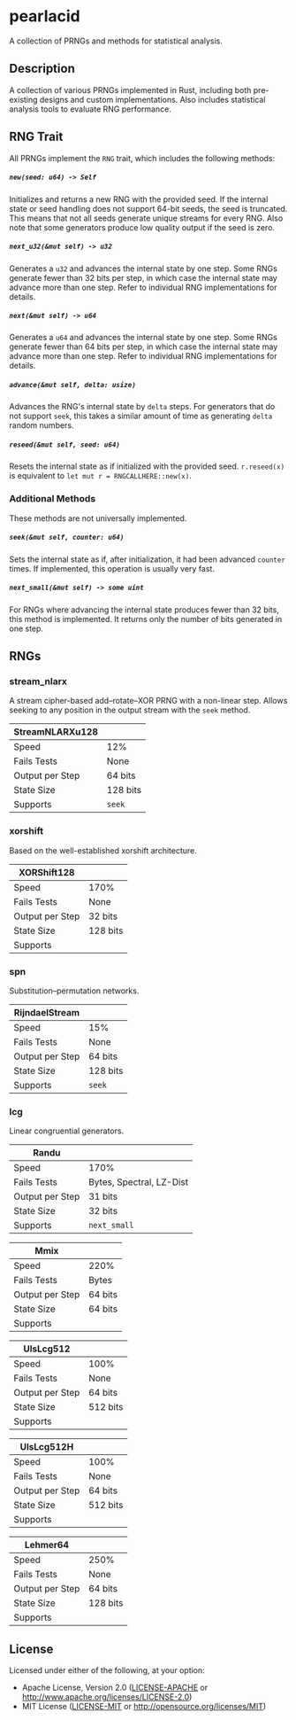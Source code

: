 # pearlacid

A collection of PRNGs and methods for statistical analysis.

## Description
A collection of various PRNGs implemented in Rust, including both pre-existing designs and custom implementations.
Also includes statistical analysis tools to evaluate RNG performance.

## RNG Trait
All PRNGs implement the `RNG` trait, which includes the following methods:

##### `new(seed: u64) -> Self`
Initializes and returns a new RNG with the provided seed.
If the internal state or seed handling does not support 64-bit seeds, the seed is truncated.
This means that not all seeds generate unique streams for every RNG.
Also note that some generators produce low quality output if the seed is zero.

##### `next_u32(&mut self) -> u32`
Generates a `u32` and advances the internal state by one step.
Some RNGs generate fewer than 32 bits per step, in which case the internal state may advance more than one step.
Refer to individual RNG implementations for details.

##### `next(&mut self) -> u64`
Generates a `u64` and advances the internal state by one step.
Some RNGs generate fewer than 64 bits per step, in which case the internal state may advance more than one step.
Refer to individual RNG implementations for details.

##### `advance(&mut self, delta: usize)`
Advances the RNG's internal state by `delta` steps.
For generators that do not support `seek`, this takes a similar amount of time as generating `delta` random numbers.

##### `reseed(&mut self, seed: u64)`
Resets the internal state as if initialized with the provided seed.
`r.reseed(x)` is equivalent to `let mut r = RNGCALLHERE::new(x)`.

### Additional Methods
These methods are not universally implemented.

##### `seek(&mut self, counter: u64)`
Sets the internal state as if, after initialization, it had been advanced `counter` times.
If implemented, this operation is usually very fast.

##### `next_small(&mut self) -> some uint`
For RNGs where advancing the internal state produces fewer than 32 bits, this method is implemented.
It returns only the number of bits generated in one step.

## RNGs

### stream_nlarx
A stream cipher-based add–rotate–XOR PRNG with a non-linear step.
Allows seeking to any position in the output stream with the `seek` method.

| StreamNLARXu128 |   |
|---|---|
| Speed | 12% |
| Fails Tests | None |
| Output per Step | 64 bits |
| State Size | 128 bits |
| Supports | `seek` |

### xorshift
Based on the well-established xorshift architecture.

| XORShift128 |   |
|---|---|
| Speed | 170% |
| Fails Tests | None |
| Output per Step | 32 bits |
| State Size | 128 bits |
| Supports | |


### spn
Substitution–permutation networks.

| RijndaelStream |   |
|---|---|
| Speed | 15% |
| Fails Tests | None |
| Output per Step | 64 bits |
| State Size | 128 bits |
| Supports | `seek` |


### lcg
Linear congruential generators.

| Randu |   |
|---|---|
| Speed | 170% |
| Fails Tests | Bytes, Spectral, LZ-Dist |
| Output per Step | 31 bits |
| State Size | 32 bits |
| Supports | `next_small` |



| Mmix |   |
|---|---|
| Speed | 220% |
| Fails Tests | Bytes |
| Output per Step | 64 bits |
| State Size | 64 bits |
| Supports | |


| UlsLcg512 |   |
|---|---|
| Speed | 100% |
| Fails Tests | None |
| Output per Step | 64 bits |
| State Size | 512 bits |
| Supports | |


| UlsLcg512H |   |
|---|---|
| Speed | 100% |
| Fails Tests | None |
| Output per Step | 64 bits |
| State Size | 512 bits |
| Supports | |


| Lehmer64 |   |
|---|---|
| Speed | 250% |
| Fails Tests | None |
| Output per Step | 64 bits |
| State Size | 128 bits |
| Supports | |

## License

Licensed under either of the following, at your option:

 * Apache License, Version 2.0 ([LICENSE-APACHE](LICENSE-APACHE) or http://www.apache.org/licenses/LICENSE-2.0)
 * MIT License ([LICENSE-MIT](LICENSE-MIT) or http://opensource.org/licenses/MIT)

